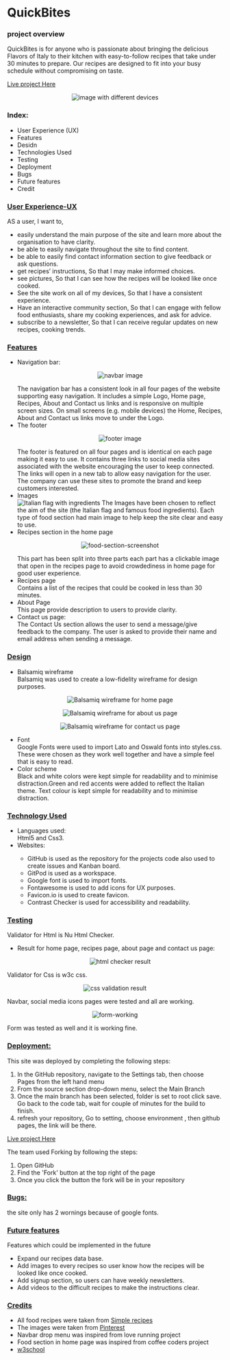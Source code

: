 <h1>QuickBites</h1>
<h3>project overview</h3>
<p>QuickBites is for anyone who is passionate about bringing the delicious Flavors of Italy to their kitchen with easy-to-follow recipes that take under 30 minutes to prepare. Our recipes are designed to fit into your busy schedule without compromising on taste.</p>
<p> <a href="https://saramehlis.github.io/QuickBites/" rel=nofollow>Live project Here</a> </p>

<p align="center"><img src="assets/images/am i responsive.png" alt="image with different devices"></p>

<h3>Index:</h3>
<ul>
  <li>User Experience (UX)</li>
  <li>Features</li>
  <li>Desidn</li>
  <li>Technologies Used</li>
  <li>Testing</li>
  <li>Deployment</li>
  <li>Bugs</li>
  <li>Future features</li>
  <li>Credit</li>
</ul>


<h3><ins>User Experience-UX</ins></h3>
AS a user, I want to, 
  <ul>
<li>	easily understand the main purpose of the site and learn more about the organisation to have clarity.</li>
<li>	be able to easily navigate throughout the site to find content.</li>
<li>	be able to easily find contact information section to give feedback or ask questions.</li>
<li>  get recipes’ instructions, So that I may make informed choices.</li>
<li>	see pictures, So that I can see how the recipes will be looked like once cooked.</li>
<li>	See the site work on all of my devices, So that I have a consistent experience.</li>
<li>  Have an interactive community section, So that I can engage with fellow food enthusiasts, share my cooking experiences, and ask for advice.</li>
<li>  subscribe to a newsletter, So that I can receive regular updates on new recipes, cooking trends.</li>
    </ul>

<h3><ins>Features</ins></h3>
<ul>
  <li>Navigation bar:</li>
  <p align="center"><img src="assets/images/navbar-screenshot.png" alt=" navbar image "></p>
  The navigation bar has a consistent look in all four pages of the website supporting easy navigation. It includes a simple Logo, Home page, Recipes, About and Contact us links and is responsive on multiple screen sizes. On small screens (e.g. mobile devices) the Home, Recipes, About and Contact us links move to under the Logo.
 <li>The footer</li>
 <p align="center"><img src="assets/images/footer-screenshot.png" alt="footer image"></p>
  The footer is featured on all four pages and is identical on each page making it easy to use. It contains three links to social media sites associated with the website encouraging the user to keep connected. The links will open in a new tab to allow easy navigation for the user. The company can use these sites to promote the brand and keep customers interested. 
  <li>Images</li>
  <img src="assets/images/italian-cusine-img.jpg" alt="Italian flag with ingredients">
  The Images have been chosen to reflect the aim of the site (the Italian flag and famous food ingredients).
Each type of food section had main image to help keep the site clear and easy to use.
  <li>Recipes section in the home page</li>
  <p align="center"><img src="assets/images/food-section-screenshot.png" alt="food-section-screenshot"></p>
  This part has been split into three parts each part has a clickable image that open in the recipes page to avoid crowdediness in home page for good user experience.
  <li>Recipes page</li>
  Contains a list of the recipes that could be cooked in less than 30 minutes.
  <li>About Page</li>
  This page provide description to users to provide clarity.
  <li>Contact us page:</li>
  The Contact Us section allows the user to send a message/give feedback to the company. The user is asked to provide their name and email address when sending a message.
  
</ul>

<h3><ins>Design</ins></h3>
<ul>

<li>Balsamiq wireframe</li>
Balsamiq was used to create a low-fidelity wireframe for design purposes.
<p align="center"><img src="assets/images/home page.png" alt="Balsamiq wireframe for home page"></p>
<p align="center"><img src="assets/images/about us.png" alt="Balsamiq wireframe for about us page"></p>
<p align="center"><img src="assets/images/contact page.png" alt="Balsamiq wireframe for contact us page"></p>

<li>Font</li>
Google Fonts were used to import Lato and Oswald fonts into styles.css. These were chosen as they work well together and have a simple feel that is easy to read.

<li>Color scheme</li>
Black and white colors were kept simple for readability and to minimise distraction.Green and red accents were added to reflect the Italian theme.
Text colour is kept simple for readability and to minimise distraction.
</ul>


<h3><ins>Technology Used</ins></h3>
<ul>
  <li>Languages used:</li>
  Html5 and Css3.

  <li>Websites:</li>
  <ul>
  <li>  GitHub is used as the repository for the projects code also used to create issues and Kanban board.</li>
  <li>  GitPod is used as a workspace.</li>
  <li>  Google font is used to import fonts.</li>
  <li>  Fontawesome is used to add icons for UX purposes.</li>
  <li>  Favicon.io is used to create favicon.</li>
  <li>  Contrast Checker is used for accessibility and readability.</li>
 </ul> 

</ul>


<h3><ins>Testing</ins></h3>

  Validator for Html is Nu Html Checker.
  <ul>
    <li>Result for home page, recipes page, about page and contact us page:</li>
    <p align="center"><img src="assets/images/html-check.png" alt="html checker result"></p>
  </ul>

  Validator for Css is w3c css.
  <p align="center"><img src="assets/images/css-check.png" alt="css validation result"></p>


Navbar, social media icons pages were tested and all are working.
  <p align="center"><img src="assets/images/form-working.png" alt="form-working"></p>
  Form was tested as well and it is working fine.

<h3><ins>Deployment:</ins></h3>
This site was deployed by completing the following steps:
<ol>
  <li>In the GitHub repository, navigate to the Settings tab, then choose Pages from the left hand menu</li>
  <li>From the source section drop-down menu, select the Main Branch</li>
  <li>Once the main branch has been selected, folder is set to root click save. Go back to the code tab, wait for couple of minutes for the build to finish.</li>
  <li>refresh your repository, Go to setting, choose environment , then github pages, the link will be there.</li>
</ol>
<p> <a href="https://saramehlis.github.io/QuickBites/" rel=nofollow>Live project Here</a> </p>

The team used Forking by following the steps:
<ol>
  <li>Open GitHub</li>
  <li>Find the 'Fork' button at the top right of the page</li>
  <li>Once you click the button the fork will be in your repository</li>
</ol>

<h3><ins>Bugs:</ins></h3>
the site only has 2 wornings because of google fonts.


<h3><ins>Future features</ins></h3>
Features which could be implemented in the future
<ul>
  <li>Expand our recipes data base.</li>
  <li>Add images to every recipes so user know how the recipes will be looked like once cooked.</li>
  <li>Add signup section, so users can have weekly newsletters.</li>
  <li>Add videos to the difficult recipes to make the instructions clear.</li>
</ul>

<h3><ins>Credits</ins></h3>
<ul>
<li>All food recipes were taken from <a href="https://www.simplyrecipes.com/">Simple recipes</a></li>
<li>The images were taken from <a href="https://www.pinterest.co.uk/">Pinterest</a></li>
<li>Navbar drop menu was inspired from love running project</li>
<li>Food section in home page was inspired from coffee coders project</li>
<li><a href="https://www.w3schools.com/">w3school</a></li>
</ul>


